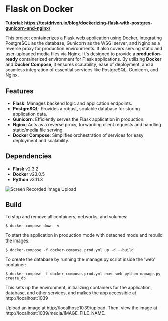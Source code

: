 # Flask on Docker
**Tutorial: https://testdriven.io/blog/dockerizing-flask-with-postgres-gunicorn-and-nginx/**

This project containerizes a Flask web application using Docker, integrating PostgreSQL as the database, Gunicorn as the WSGI server, and Nginx as a reverse proxy for production environments. It also covers serving static and user-uploaded media files via Nginx.
It's designed to provide a **production-ready** containerized environment for Flask applications. By utilizing **Docker** and **Docker Compose**, it ensures scalability, ease of deployment, and a seamless integration of essential services like PostgreSQL, Gunicorn, and Nginx.

## Features
- **Flask**: Manages backend logic and application endpoints.
- **PostgreSQL**: Provides a robust, scalable database for storing application data.
- **Gunicorn**: Efficiently serves the Flask application in production.
- **Nginx**: Acts as a reverse proxy, forwarding client requests and handling static/media file serving.
- **Docker Compose**: Simplifies orchestration of services for easy deployment and scalability.

## Dependencies
- **Flask** v2.3.2
- **Docker** v23.0.5
- **Python** v3.11.3

![Screen Recorded Image Upload](https://github.com/user-attachments/assets/44f50b5f-80fa-44f1-bb80-2290ee28a99d)

## Build

To stop and remove all containers, networks, and volumes:

```$ docker-compose down -v```


To start the application in production mode with detached mode and rebuild the images:

```$ docker-compose -f docker-compose.prod.yml up -d --build```


To create the database by running the manage.py script inside the 'web' container:

```$ docker-compose -f docker-compose.prod.yml exec web python manage.py create_db```


This sets up the environment, initializing containers for the application, database, and other services, and makes the app accessible at http://localhost:1039

Upload an image at http://localhost:1039/upload.
Then, view the image at http://localhost:1039/media/IMAGE_FILE_NAME.

